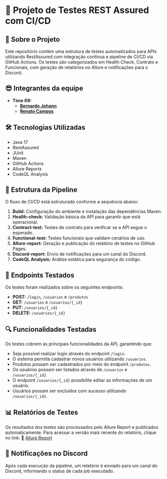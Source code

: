 # 🚀 Projeto de Testes REST Assured com CI/CD

## 📌 Sobre o Projeto
Este repositório contém uma estrutura de testes automatizados para APIs utilizando RestAssured com integração contínua e pipeline de CI/CD via GitHub Actions. 
Os testes são categorizados em Health Check, Contrato e Funcionais, com geração de relatórios no Allure e notificações para o Discord.

## 😎 Integrantes da equipe
- **Time 09:**
    - **[Bernardo Johann](https://github.com/bejohann)**
    - **[Renato Campos](https://github.com/qqwewe)**
 
## 🛠️ Tecnologias Utilizadas

- Java 17
- RestAssured
- JUnit
- Maven
- GitHub Actions
- Allure Reports
- CodeQL Analysis

## 📜 Estrutura da Pipeline
O fluxo de CI/CD está estruturado conforme a sequência abaixo:

1. **Build:** Configuração do ambiente e instalação das dependências Maven.
2. **Health-check:** Validação básica da API para garantir que está operacional.
3. **Contract-test:** Testes de contrato para verificar se a API segue o esperado.
4. **Functional-test:** Testes funcionais que validam cenários de uso.
5. **Allure-report:** Geração e publicação do relatório de testes no GitHub Pages.
6. **Discord-report:** Envio de notificações para um canal do Discord.
7. **CodeQL Analysis:** Análise estática para segurança do código.

## 🔹 Endpoints Testados
Os testes foram realizados sobre os seguintes endpoints:

- **POST:** `/login`, `/usuarios` e `/produtos`
- **GET:** `/usuarios` e `/usuarios/{_id}`
- **PUT:** `/usuarios/{_id}`
- **DELETE:** `/usuarios/{_id}`

## 🔍 Funcionalidades Testadas
Os testes cobrem as principais funcionalidades da API, garantindo que:

- Seja possível realizar login através do endpoint `/login`.
- O sistema permita cadastrar novos usuários utilizando `/usuarios`.
- Produtos possam ser cadastrados por meio do endpoint `/produtos`.
- Os usuários possam ser listados através de `/usuarios` e `/usuarios/{_id}`.
- O endpoint `/usuarios/{_id}` possibilite editar as informações de um usuário.
- Usuários possam ser excluídos com sucesso utilizando `/usuarios/{_id}`.

## 📊 Relatórios de Testes

Os resultados dos testes são processados pelo Allure Report e publicados automaticamente. Para acessar a versão mais recente do relatório, clique no link:
🔗 [Allure Report](https://bejohann.github.io/VS15-QA-PIPELINE/)

## 📢 Notificações no Discord
Após cada execução da pipeline, um relatório é enviado para um canal do Discord, informando o status de cada job executado.
